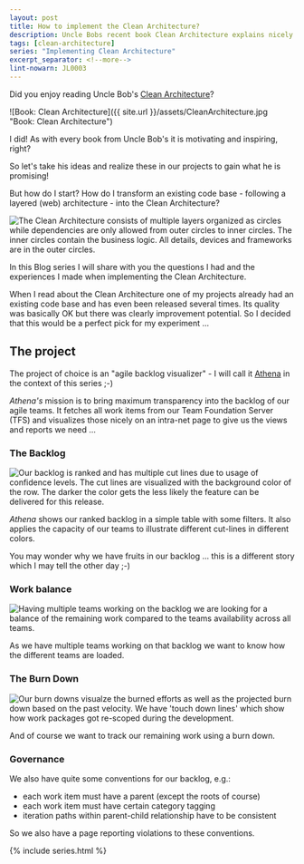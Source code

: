 ```yaml
---
layout: post
title: How to implement the Clean Architecture?
description: Uncle Bobs recent book Clean Architecture explains nicely how we should setup the architecture of our projects and which guidelines should drive our decisions. In theory this all sounds logical and easy but what happens when theory meets reality?
tags: [clean-architecture]
series: "Implementing Clean Architecture"
excerpt_separator: <!--more-->
lint-nowarn: JL0003
---
```


Did you enjoy reading Uncle Bob's [Clean Architecture](/Clean-Architecture)? 

![Book: Clean Architecture]({{ site.url }}/assets/CleanArchitecture.jpg "Book: Clean Architecture")

I did! As with every book from Uncle Bob's it is motivating and inspiring, right?

So let's take his ideas and realize these in our projects to gain what he is promising!

But how do I start? 
How do I transform an existing code base - following a layered (web) architecture - into the Clean Architecture?

<img src="{{ site.url }}/assets/clean-architecture/Circles.png" class="dynimg" title="Layers of the Clean Architecture with Dependency Rule" alt="The Clean Architecture consists of multiple layers organized as circles while dependencies are only allowed from outer circles to inner circles. The inner circles contain the business logic. All details, devices and frameworks are in the outer circles."/>

<!--more-->

In this Blog series I will share with you the questions I had and the experiences I made when
implementing the Clean Architecture.

When I read about the Clean Architecture one of my projects already had an existing code base and 
has even been released several times. Its quality was basically OK but there was clearly 
improvement potential. So I decided that this would be a perfect pick for my experiment ...

## The project

The project of choice is an "agile backlog visualizer" - I will call it 
[Athena](https://en.wikipedia.org/wiki/Athena) in the context of this series ;-)

*Athena's* mission is to bring maximum transparency into the backlog of our agile teams.
It fetches all work items from our Team Foundation Server (TFS) and visualizes those
nicely on an intra-net page to give us the views and reports we need ...

### The Backlog

<img src="{{ site.url }}/assets/clean-architecture/backlog.png" class="dynimg" title="Ranked backlog with cut lines" alt="Our backlog is ranked and has multiple cut lines due to usage of confidence levels. The cut lines are visualized with the background color of the row. The darker the color gets the less likely the feature can be delivered for this release."/>

*Athena* shows our ranked backlog in a simple table with some filters.
It also applies the capacity of our teams to illustrate different cut-lines in different colors.

You may wonder why we have fruits in our backlog ... this is a different story which I may tell the other day ;-)

### Work balance

<img src="{{ site.url }}/assets/clean-architecture/work-balance.png" class="dynimg" title="Availability compared to remaining work per team" alt="Having multiple teams working on the backlog we are looking for a balance of the remaining work compared to the teams availability across all teams."/>

As we have multiple teams working on that backlog we want to know how the different teams are loaded.

### The Burn Down

<img src="{{ site.url }}/assets/clean-architecture/burndown.png" class="dynimg" title="Burn down of remaining work across all teams." alt="Our burn downs visualze the burned efforts as well as the projected burn down based on the past velocity. We have 'touch down lines' which show how work packages got re-scoped during the development."/>

And of course we want to track our remaining work using a burn down.

### Governance

We also have quite some conventions for our backlog, e.g.:

- each work item must have a parent (except the roots of course)
- each work item must have certain category tagging
- iteration paths within parent-child relationship have to be consistent

So we also have a page reporting violations to these conventions.

{% include series.html %}
